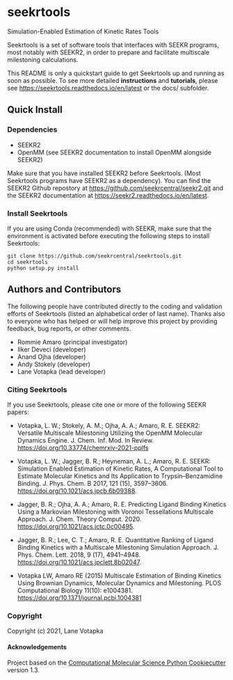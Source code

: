 seekrtools
==============================

Simulation-Enabled Estimation of Kinetic Rates Tools

Seekrtools is a set of software tools that interfaces with SEEKR programs, 
most notably with SEEKR2, in order to prepare and facilitate multiscale
milestoning calculations.

This README is only a quickstart guide to get Seekrtools up and running as soon 
as possible. To see more detailed **instructions** and **tutorials**, please see 
https://seekrtools.readthedocs.io/en/latest or the docs/ subfolder.

## Quick Install

### Dependencies
- SEEKR2
- OpenMM (see SEEKR2 documentation to install OpenMM alongside SEEKR2)

Make sure that you have installed SEEKR2 before Seekrtools.
(Most Seekrtools programs have SEEKR2 as a dependency). You can find the SEEKR2 
Github repostory at https://github.com/seekrcentral/seekr2.git
and the SEEKR2 documentation at https://seekr2.readthedocs.io/en/latest.


### Install Seekrtools
If you are using Conda (recommended) with SEEKR, make sure that the environment
is activated before executing the following steps to install Seekrtools:

```
git clone https://github.com/seekrcentral/seekrtools.git
cd seekrtools
python setup.py install
```

## Authors and Contributors

The following people have contributed directly to the coding and validation
efforts of Seekrtools (listed an alphabetical order of last name). 
Thanks also to everyone who has helped or will help improve this project by 
providing feedback, bug reports, or other comments.

* Rommie Amaro (principal investigator)
* Ilker Deveci (developer)
* Anand Ojha (developer)
* Andy Stokely (developer)
* Lane Votapka (lead developer)

### Citing Seekrtools

If you use Seekrtools, please cite one or more of the following SEEKR papers:

* Votapka, L. W.; Stokely, A. M.; Ojha, A. A.; Amaro, R. E. SEEKR2: Versatile Multiscale Milestoning Utilizing the OpenMM Molecular Dynamics Engine. J. Chem. Inf. Mod. In Review. https://doi.org/10.33774/chemrxiv-2021-pplfs

* Votapka, L. W.; Jagger, B. R.; Heyneman, A. L.; Amaro, R. E. SEEKR: Simulation Enabled Estimation of Kinetic Rates, A Computational Tool to Estimate Molecular Kinetics and Its Application to Trypsin–Benzamidine Binding. J. Phys. Chem. B 2017, 121 (15), 3597–3606. https://doi.org/10.1021/acs.jpcb.6b09388. 

* Jagger, B. R.; Ojha, A. A.; Amaro, R. E. Predicting Ligand Binding Kinetics Using a Markovian Milestoning with Voronoi Tessellations Multiscale Approach. J. Chem. Theory Comput. 2020. https://doi.org/10.1021/acs.jctc.0c00495. 

* Jagger, B. R.; Lee, C. T.; Amaro, R. E. Quantitative Ranking of Ligand Binding Kinetics with a Multiscale Milestoning Simulation Approach. J. Phys. Chem. Lett. 2018, 9 (17), 4941–4948. https://doi.org/10.1021/acs.jpclett.8b02047. 

* Votapka LW, Amaro RE (2015) Multiscale Estimation of Binding Kinetics Using Brownian Dynamics, Molecular Dynamics and Milestoning. PLOS Computational Biology 11(10): e1004381. https://doi.org/10.1371/journal.pcbi.1004381


### Copyright

Copyright (c) 2021, Lane Votapka


#### Acknowledgements
 
Project based on the 
[Computational Molecular Science Python Cookiecutter](https://github.com/molssi/cookiecutter-cms) version 1.3.
